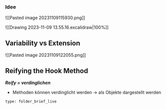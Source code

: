 
### Idee
![[Pasted image 20231109115930.png]]

![[Drawing 2023-11-09 13.55.16.excalidraw|100%]]


## Variability vs Extension
![[Pasted image 20231109122055.png]]

## Reifying the Hook Method
***Reify = verdinglichen***
- Methoden können verdinglicht werden -> als Objekte dargestellt werden




 
```ccard
type: folder_brief_live
```
